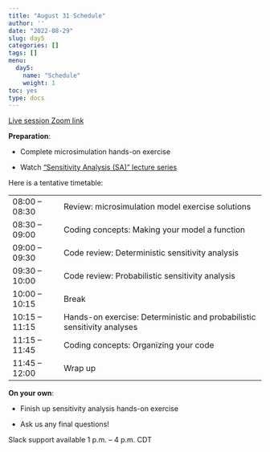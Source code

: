 ```yaml
---
title: "August 31 Schedule"
author: ''
date: "2022-08-29"
slug: day5
categories: []
tags: []
menu:
  day5:
    name: "Schedule"
    weight: 1
toc: yes
type: docs
---
```


[Live session Zoom link](https://umn.zoom.us/j/95168741121?pwd=NmlRcjZnUXR3N2xVd3B4ZnJjQkFuUT09)

**Preparation**:

- Complete microsimulation hands-on exercise

- Watch [“Sensitivity Analysis (SA)” lecture series](https://umn-cea-decision-modeling-workshop-2022.netlify.app/days/day5/sa_videos/)

Here is a tentative timetable:

|                            |            |
|--------------------------------------------|:------------------|
| 08:00 – 08:30 | Review: microsimulation model exercise solutions |
| 08:30 – 09:00 |  Coding concepts: Making your model a function | 
| 09:00 – 09:30 | Code review: Deterministic sensitivity analysis |
| 09:30 – 10:00 | Code review: Probabilistic sensitivity analysis |
| 10:00 – 10:15 | Break |
| 10:15 – 11:15 | Hands-on exercise: Deterministic and probabilistic sensitivity analyses |
| 11:15 – 11:45 | Coding concepts: Organizing your code |
| 11:45 – 12:00 | Wrap up |

**On your own**:

- Finish up sensitivity analysis hands-on exercise

- Ask us any final questions!

Slack support available 1 p.m. – 4 p.m. CDT

<!-- ## Live session recording: -->

<!-- ```{r, echo=F} -->
<!-- blogdown::shortcode("vimeo", "593547119") -->
<!-- ``` -->
